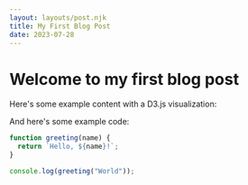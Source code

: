 ```yaml
---
layout: layouts/post.njk
title: My First Blog Post
date: 2023-07-28
---
```


# Welcome to my first blog post

Here's some example content with a D3.js visualization:

<div id="chart"></div>

<script>
const data = [
  {year: 2010, value: 10},
  {year: 2011, value: 20},
  {year: 2012, value: 15},
  {year: 2013, value: 25},
  {year: 2014, value: 22}
];

const margin = {top: 20, right: 20, bottom: 30, left: 40};
const width = 400 - margin.left - margin.right;
const height = 300 - margin.top - margin.bottom;

const svg = d3.select("#chart")
  .append("svg")
    .attr("width", width + margin.left + margin.right)
    .attr("height", height + margin.top + margin.bottom)
  .append("g")
    .attr("transform", `translate(${margin.left},${margin.top})`);

const x = d3.scaleBand()
  .range([0, width])
  .padding(0.1);

const y = d3.scaleLinear()
  .range([height, 0]);

x.domain(data.map(d => d.year));
y.domain([0, d3.max(data, d => d.value)]);

svg.selectAll(".bar")
  .data(data)
  .enter().append("rect")
    .attr("class", "bar")
    .attr("x", d => x(d.year))
    .attr("width", x.bandwidth())
    .attr("y", d => y(d.value))
    .attr("height", d => height - y(d.value));

svg.append("g")
  .attr("transform", `translate(0,${height})`)
  .call(d3.axisBottom(x));

svg.append("g")
  .call(d3.axisLeft(y));
</script>

And here's some example code:

```javascript
function greeting(name) {
  return `Hello, ${name}!`;
}

console.log(greeting("World"));
```